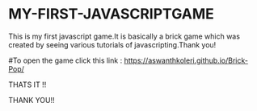# MY-FIRST-JAVASCRIPTGAME
This is my first javascript game.It is basically a brick game which was created by seeing various tutorials of javascripting.Thank you!

#To open the game 
click this link :  https://aswanthkoleri.github.io/Brick-Pop/

THATS IT !!

THANK YOU!!

